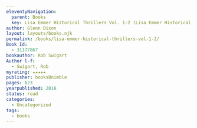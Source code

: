 ```yaml
---
eleventyNavigation:
  parent: Books
  key: Lisa Emmer Historical Thrillers Vol. 1-2 (Lisa Emmer Historical Thriller Series)
author: Glenn Dixon
layout: layouts/books.njk
permalink: /books/lisa-emmer-historical-thrillers-vol-1-2/
Book Id:
  - 31177867
bookauthor: Rob Swigart
Author l-f:
  - Swigart, Rob
myrating: ★★★★★
publisher: booksBnimble
pages: 623
yearpublished: 2016
status: read
categories:
  - Uncategorized
tags:
  - books
---
```

